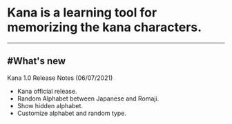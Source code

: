 # Kana is a learning tool for memorizing the kana characters.
---
#What's new
---
Kana 1.0 Release Notes (06/07/2021)
  * Kana official release.
  * Random Alphabet between Japanese and Romaji.
  * Show hidden alphabet.
  * Customize alphabet and random type.
